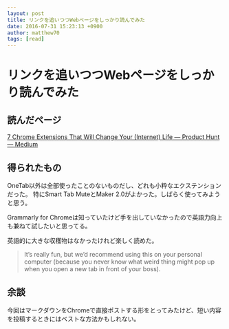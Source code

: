 ```yaml
---
layout: post
title: リンクを追いつつWebページをしっかり読んでみた
date: 2016-07-31 15:23:13 +0900
author: matthew70
tags: [read]
---
```


# リンクを追いつつWebページをしっかり読んでみた

## 読んだページ
[7 Chrome Extensions That Will Change Your \(Internet\) Life — Product Hunt — Medium](https://medium.com/product-hunt/7-chrome-extensions-that-will-change-your-internet-life-19ad3ad7a56b#.30rshs331)

## 得られたもの

OneTab以外は全部使ったことのないものだし、どれも小粋なエクステンションだった。
特にSmart Tab MuteとMaker 2.0がよかった。しばらく使ってみようと思う。

Grammarly for Chromeは知っていたけど手を出していなかったので英語力向上も兼ねて試したいと思ってる。

英語的に大きな収穫物はなかったけれど楽しく読めた。

> It’s really fun, but we’d recommend using this on your personal computer (because you never know what weird thing might pop up when you open a new tab in front of your boss).

## 余談

今回はマークダウンをChromeで直接ポストする形をとってみたけど、短い内容を投稿するときにはベストな方法かもしれない。
